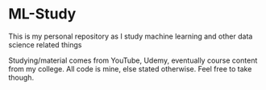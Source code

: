 # ML-Study
This is my personal repository as I study machine learning and other data science related things

Studying/material comes from YouTube, Udemy, eventually course content from my college.
All code is mine, else stated otherwise. Feel free to take though.
